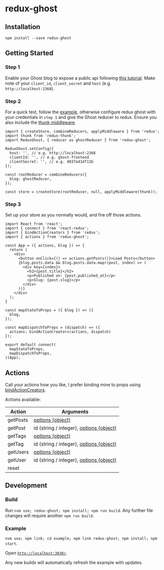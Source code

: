 # redux-ghost

## Installation
```npm install --save redux-ghost```

## Getting Started

### Step 1
Enable your Ghost blog to expose a public api following [this tutorial](http://api.ghost.org/docs/ajax-calls-from-an-external-website). Make note of your `client_id`, `client_secret` and `host` (e.g. `http://localhost:2368`).

### Step 2
For a quick test, follow the [example](https://github.com/oliverbenns/redux-ghost/tree/master/example), otherwise configure redux ghost with your credentials in `step 1` and give the Ghost reducer to redux. Ensure you also include the [thunk middleware](https://github.com/gaearon/redux-thunk).

```
import { createStore, combineReducers, applyMiddleware } from 'redux';
import thunk from 'redux-thunk';
import ReduxGhost, { reducer as ghostReducer } from 'redux-ghost';

ReduxGhost.setConfig({
  host: '', // e.g. http://localhost:2368
  clientId: '', // e.g. ghost-frontend
  clientSecret: '', // e.g. 4837a41df11b
});

const rootReducer = combineReducers({
  blog: ghostReducer,
});

const store = createStore(rootReducer, null, applyMiddleware(thunk));
```

### Step 3
Set up your store as you normally would, and fire off those actions.
```
import React from 'react';
import { connect } from 'react-redux';
import { bindActionCreators } from 'redux';
import { actions } from 'redux-ghost';

const App = ({ actions, blog }) => {
  return (
    <div>
      <button onClick={() => actions.getPosts()}>Load Posts</button>
      {blog.posts.data && blog.posts.data.map((post, index) => (
        <div key={index}>
          <h2>{post.title}</h2>
          <p>Published on: {post.published_at}</p>
          <p>Slug: {post.slug}</p>
        </div>
      ))}
    </div>
  );
}

const mapStateToProps = ({ blog }) => ({
  blog,
});

const mapDispatchToProps = (dispatch) => ({
  actions: bindActionCreators(actions, dispatch)
});

export default connect(
  mapStateToProps,
  mapDispatchToProps,
)(App);

```

## Actions

Call your actions how you like, I prefer binding mine to props using [bindActionCreators](http://redux.js.org/docs/api/bindActionCreators.html).

Actions available:

| Action   | Arguments                                                                     |
| -------- | ----------------------------------------------------------------------------- |
| getPosts | [options (object)](https://api.ghost.org/docs/posts)                          |
| getPost  | id (string / integer), [options (object)](https://api.ghost.org/docs/postsid) |
| getTags  | [options (object)](https://api.ghost.org/docs/tags)                           |
| getTag   | id (string / integer), [options (object)](https://api.ghost.org/docs/tagsid)  |
| getUsers | [options (object)](https://api.ghost.org/docs/users)                          |
| getUser  | id (string / integer), [options (object)](https://api.ghost.org/docs/usersid) |
| reset    |                                                                               |

## Development

### Build
Run `nvm use; redux-ghost; npm install; npm run build`. Any further file changes will require another `npm run build`.

### Example
`nvm use; npm link; cd example; npm link redux-ghost; npm install; npm start`.

Open [`http://localhost:3030/`](http://localhost:3030/).

Any new builds will automatically refresh the example with updates.

